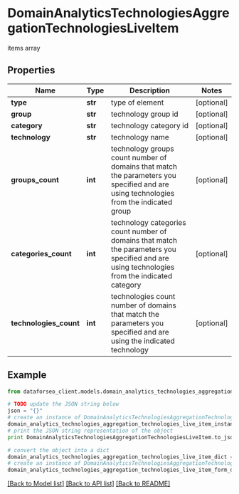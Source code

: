 # DomainAnalyticsTechnologiesAggregationTechnologiesLiveItem

items array

## Properties

Name | Type | Description | Notes
------------ | ------------- | ------------- | -------------
**type** | **str** | type of element | [optional] 
**group** | **str** | technology group id | [optional] 
**category** | **str** | technology category id | [optional] 
**technology** | **str** | technology name | [optional] 
**groups_count** | **int** | technology groups count number of domains that match the parameters you specified and are using technologies from the indicated group | [optional] 
**categories_count** | **int** | technology categories count number of domains that match the parameters you specified and are using technologies from the indicated category | [optional] 
**technologies_count** | **int** | technologies count number of domains that match the parameters you specified and are using the indicated technology | [optional] 

## Example

```python
from dataforseo_client.models.domain_analytics_technologies_aggregation_technologies_live_item import DomainAnalyticsTechnologiesAggregationTechnologiesLiveItem

# TODO update the JSON string below
json = "{}"
# create an instance of DomainAnalyticsTechnologiesAggregationTechnologiesLiveItem from a JSON string
domain_analytics_technologies_aggregation_technologies_live_item_instance = DomainAnalyticsTechnologiesAggregationTechnologiesLiveItem.from_json(json)
# print the JSON string representation of the object
print DomainAnalyticsTechnologiesAggregationTechnologiesLiveItem.to_json()

# convert the object into a dict
domain_analytics_technologies_aggregation_technologies_live_item_dict = domain_analytics_technologies_aggregation_technologies_live_item_instance.to_dict()
# create an instance of DomainAnalyticsTechnologiesAggregationTechnologiesLiveItem from a dict
domain_analytics_technologies_aggregation_technologies_live_item_form_dict = domain_analytics_technologies_aggregation_technologies_live_item.from_dict(domain_analytics_technologies_aggregation_technologies_live_item_dict)
```
[[Back to Model list]](../README.md#documentation-for-models) [[Back to API list]](../README.md#documentation-for-api-endpoints) [[Back to README]](../README.md)


